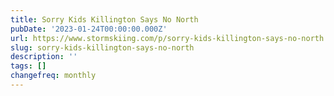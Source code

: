 ```yaml
---
title: Sorry Kids Killington Says No North
pubDate: '2023-01-24T00:00:00.000Z'
url: https://www.stormskiing.com/p/sorry-kids-killington-says-no-north
slug: sorry-kids-killington-says-no-north
description: ''
tags: []
changefreq: monthly
---
```


<!-- Add post content below -->

